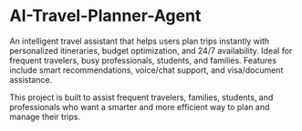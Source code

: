 # AI-Travel-Planner-Agent
An intelligent travel assistant that helps users plan trips instantly with personalized itineraries, budget optimization, and 24/7 availability. Ideal for frequent travelers, busy professionals, students, and families. Features include smart recommendations, voice/chat support, and visa/document assistance.

This project is built to assist frequent travelers, families, students, and professionals who want a smarter and more efficient way to plan and manage their trips.
